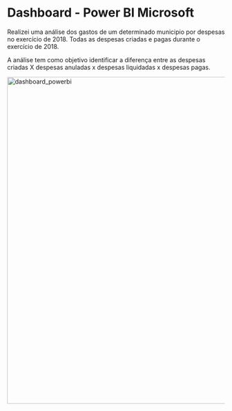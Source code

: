 # Dashboard - Power BI Microsoft

Realizei uma análise dos gastos de um determinado municipio por despesas no exercício de 2018.
Todas as despesas criadas e pagas durante o exercício de 2018. 

A análise tem como objetivo identificar a diferença entre as despesas criadas X despesas anuladas x despesas liquidadas x despesas pagas.

<img width="757" alt="dashboard_powerbi" src="https://user-images.githubusercontent.com/15157510/66619647-16c28c00-ebb4-11e9-992a-56d66daf9208.PNG">
